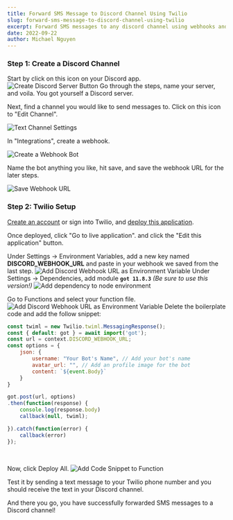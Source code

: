 ```yaml
---
title: Forward SMS Message to Discord Channel Using Twilio
slug: forward-sms-message-to-discord-channel-using-twilio
excerpt: Forward SMS messages to any discord channel using webhooks and Twilio.
date: 2022-09-22
author: Michael Nguyen
---
```


### Step 1: Create a Discord Channel

Start by click on this icon on your Discord app.
![Create Discord Server Button](/images/create-server-button.jpg "Create Discord Server Button")
Go through the steps, name your server, and voila. You got yourself a Discord server.

Next, find a channel you would like to send messages to. Click on this icon to "Edit Channel".

![Text Channel Settings](/images/discord-server-settings.jpg "Text Channel Settings")

In "Integrations", create a webhook.

![Create a Webhook Bot](/images/create-webhook-button.png "Create a Webhook Bot")

Name the bot anything you like, hit save, and save the webhook URL for the later steps.

![Save Webhook URL](/images/copy-webhook.jpg "Save Webhook URL")

### Step 2: Twilio Setup

[Create an account](https://www.twilio.com/referral/hGuW9u) or sign into Twilio, and [deploy this application](https://www.twilio.com/code-exchange/sms-forwarding-multiple-numbers).

Once deployed, click "Go to live application". and click the "Edit this application" button.

Under Settings -> Environment Variables, add a new key named **DISCORD_WEBHOOK_URL** and paste in your webhook we saved from the last step.
![Add Discord Webhook URL as Environment Variable](/images/env-vars.jpg "Add Discord Webhook URL as Environment Variable")
Under Settings -> Dependencies, add module **`got 11.8.3`** _(Be sure to use this version!)_
![Add dependency to node environment](/images/adding-got-dependency.jpg "Add dependency to node environment")

Go to Functions and select your function file. 
![Add Discord Webhook URL as Environment Variable](/images/replace-code-before.jpg "Add Discord Webhook URL as Environment Variable")
Delete the boilerplate code and add the follow snippet:
```javascript
const twiml = new Twilio.twiml.MessagingResponse();
const { default: got } = await import('got');
const url = context.DISCORD_WEBHOOK_URL;
const options = {
    json: {
        username: "Your Bot's Name", // Add your bot's name
        avatar_url: "", // Add an profile image for the bot
        content: `${event.Body}`
    }
}

got.post(url, options)
.then(function(response) {
    console.log(response.body)
    callback(null, twiml);

}).catch(function(error) {
    callback(error)
});
```
<br>  

Now, click Deploy All.
![Add Code Snippet to Function](/images/replace-code-after.png "Add Code Snippet to Function")

Test it by sending a text message to your Twilio phone number and you should receive the text in your Discord channel.

And there you go, you have successfully forwarded SMS messages to a Discord channel!

<!-- ### Tip: If you can't find your app after signing up

Once you've signed in, you should see the dashboard. Click on the Develop tab to see your latest application. 

![Twilio Dashboard](/images/twilio-dashboard.jpg "Twilio Dashboard")

Next, click on Functions and Assets -> Services, and click on your application to edit.

![Twilio Services Tab](/images/services.jpg "Twilio Services Tab") -->

